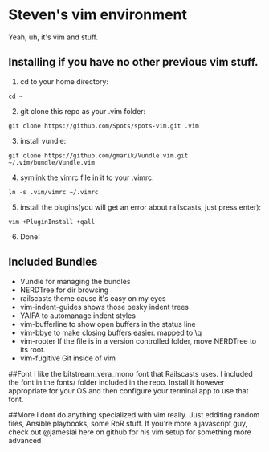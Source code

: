# Steven's vim environment

Yeah, uh, it's vim and stuff.

## Installing if you have no other previous vim stuff.
1. cd to your home directory:

 ````cd ~````

2. git clone this repo as your .vim folder:

 ````git clone https://github.com/Spots/spots-vim.git .vim```` 

3. install vundle:

 ````git clone https://github.com/gmarik/Vundle.vim.git ~/.vim/bundle/Vundle.vim```` 

4. symlink the vimrc file in it to your .vimrc:

 ````ln -s .vim/vimrc ~/.vimrc````

5. install the plugins(you will get an error about railscasts, just press enter):

 ````vim +PluginInstall +qall````

6. Done!

## Included Bundles

* Vundle for managing the bundles
* NERDTree for dir browsing
* railscasts theme cause it's easy on my eyes
* vim-indent-guides shows those pesky indent trees
* YAIFA to automanage indent styles
* vim-bufferline to show open buffers in the status line
* vim-bbye to make closing buffers easier. mapped to \q
* vim-rooter If the file is in a version controlled folder, move NERDTree to its root.
* vim-fugitive Git inside of vim

##Font
I like the bitstream_vera_mono font that Railscasts uses. I included the font in the fonts/ folder included in the repo. Install it however appropriate for your OS and then configure your terminal app to use that font. 

##More
I dont do anything specialized with vim really. Just edditing random files, Ansible playbooks, some RoR stuff. If you're more a javascript guy, check out @jameslai here on github for his vim setup for something more advanced
